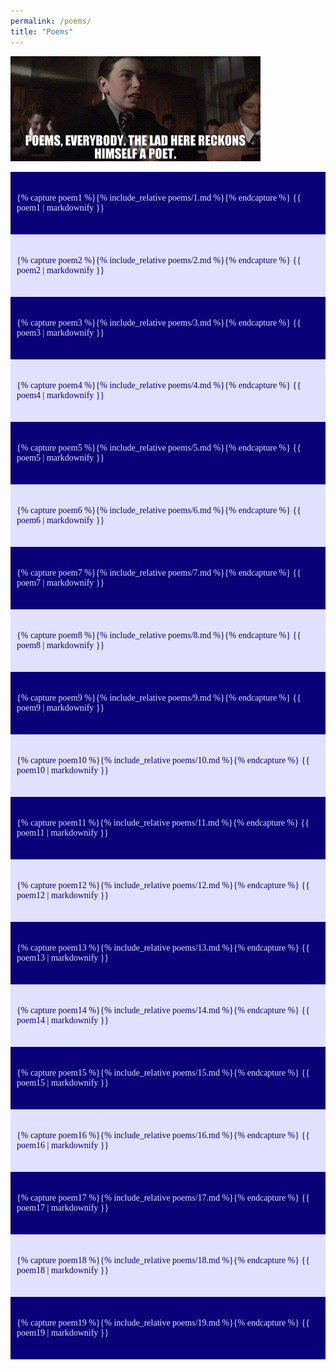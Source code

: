 ```yaml
---
permalink: /poems/
title: "Poems"
---
```


<style>

.poems {
    padding-top: 20px;
    padding-bottom: 20px;
    padding-left: 10px;
    font-family: "Times New Roman", Times, serif;
}

.poems:nth-child(odd) {
    background-color: #e2e0ff;
    color: #0A0078;
}

.poems:nth-child(even) {
    background-color: #0A0078;
    color: #e2e0ff;
}

</style>

![](/assets/poems.gif)

<div class="poems">

{% capture poem1 %}{% include_relative poems/1.md %}{% endcapture %}
{{ poem1 | markdownify }}

</div>

<div class="poems">

{% capture poem2 %}{% include_relative poems/2.md %}{% endcapture %}
{{ poem2 | markdownify }}

</div>

<div class="poems">

{% capture poem3 %}{% include_relative poems/3.md %}{% endcapture %}
{{ poem3 | markdownify }}

</div>

<div class="poems">

{% capture poem4 %}{% include_relative poems/4.md %}{% endcapture %}
{{ poem4 | markdownify }}

</div>

<div class="poems">

{% capture poem5 %}{% include_relative poems/5.md %}{% endcapture %}
{{ poem5 | markdownify }}

</div>

<div class="poems">

{% capture poem6 %}{% include_relative poems/6.md %}{% endcapture %}
{{ poem6 | markdownify }}

</div>

<div class="poems">

{% capture poem7 %}{% include_relative poems/7.md %}{% endcapture %}
{{ poem7 | markdownify }}

</div>

<div class="poems">

{% capture poem8 %}{% include_relative poems/8.md %}{% endcapture %}
{{ poem8 | markdownify }}

</div>

<div class="poems">

{% capture poem9 %}{% include_relative poems/9.md %}{% endcapture %}
{{ poem9 | markdownify }}

</div>

<div class="poems">

{% capture poem10 %}{% include_relative poems/10.md %}{% endcapture %}
{{ poem10 | markdownify }}

</div>

<div class="poems">

{% capture poem11 %}{% include_relative poems/11.md %}{% endcapture %}
{{ poem11 | markdownify }}

</div>

<div class="poems">

{% capture poem12 %}{% include_relative poems/12.md %}{% endcapture %}
{{ poem12 | markdownify }}

</div>

<div class="poems">

{% capture poem13 %}{% include_relative poems/13.md %}{% endcapture %}
{{ poem13 | markdownify }}

</div>

<div class="poems">

{% capture poem14 %}{% include_relative poems/14.md %}{% endcapture %}
{{ poem14 | markdownify }}

</div>

<div class="poems">

{% capture poem15 %}{% include_relative poems/15.md %}{% endcapture %}
{{ poem15 | markdownify }}

</div>

<div class="poems">

{% capture poem16 %}{% include_relative poems/16.md %}{% endcapture %}
{{ poem16 | markdownify }}

</div>

<div class="poems">

{% capture poem17 %}{% include_relative poems/17.md %}{% endcapture %}
{{ poem17 | markdownify }}

</div>

<div class="poems">

{% capture poem18 %}{% include_relative poems/18.md %}{% endcapture %}
{{ poem18 | markdownify }}

</div>

<div class="poems">

{% capture poem19 %}{% include_relative poems/19.md %}{% endcapture %}
{{ poem19 | markdownify }}

</div>